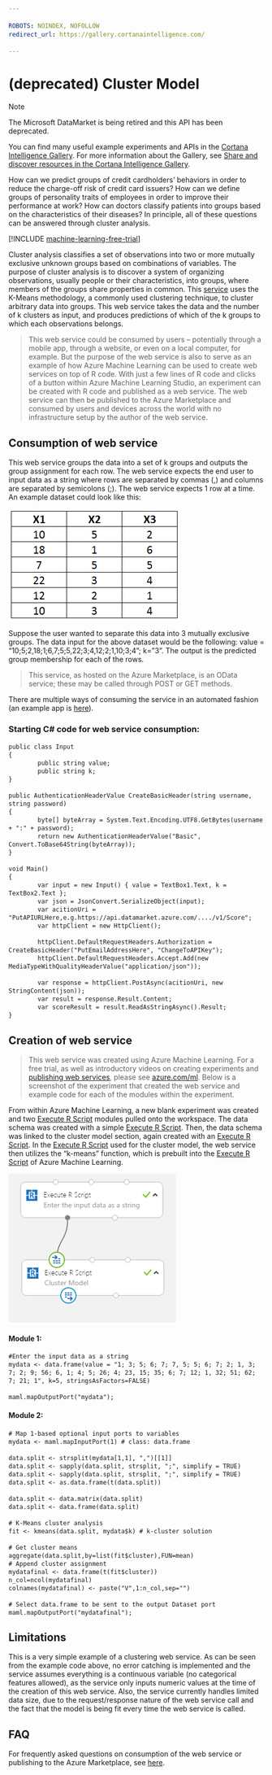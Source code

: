 ```yaml
---

ROBOTS: NOINDEX, NOFOLLOW
redirect_url: https://gallery.cortanaintelligence.com/

---
```

# (deprecated) Cluster Model

> [!NOTE]
> The Microsoft DataMarket is being retired and this API has been deprecated. 
> 
> You can find many useful example experiments and APIs in the [Cortana Intelligence Gallery](http://gallery.cortanaintelligence.com). For more information about the Gallery, see [Share and discover resources in the Cortana Intelligence Gallery](machine-learning-gallery-how-to-use-contribute-publish.md).

How can we predict groups of credit cardholders’ behaviors in order to reduce the charge-off risk of credit card issuers? How can we define groups of personality traits of employees in order to improve their performance at work? How can doctors classify patients into groups based on the characteristics of their diseases? In principle, all of these questions can be answered through cluster analysis.   

[!INCLUDE [machine-learning-free-trial](../../includes/machine-learning-free-trial.md)]

Cluster analysis classifies a set of observations into two or more mutually exclusive unknown groups based on combinations of variables. The purpose of cluster analysis is to discover a system of organizing observations, usually people or their characteristics, into groups, where members of the groups share properties in common. This [service](https://datamarket.azure.com/dataset/aml_labs/k_cluster_model) uses the K-Means methodology, a commonly used clustering technique, to cluster arbitrary data into groups. This web service takes the data and the number of k clusters as input, and produces predictions of which of the k groups to which each observations belongs. 

> This web service could be consumed by users – potentially through a mobile app, through a website, or even on a local computer, for example. But the purpose of the web service is also to serve as an example of how Azure Machine Learning can be used to create web services on top of R code. With just a few lines of R code and clicks of a button within Azure Machine Learning Studio, an experiment can be created with R code and published as a web service. The web service can then be published to the Azure Marketplace and consumed by users and devices across the world with no infrastructure setup by the author of the web service.  
> 
> 

## Consumption of web service
This web service groups the data into a set of k groups and outputs the group assignment for each row. The web service expects the end user to input data as a string where rows are separated by commas (,) and columns are separated by semicolons (;). The web service expects 1 row at a time. An example dataset could look like this:

![Sample data][1]

Suppose the user wanted to separate this data into 3 mutually exclusive groups. The data input for the above dataset would be the following: value = “10;5;2,18;1;6,7;5;5,22;3;4,12;2;1,10;3;4”; k=”3”. The output is the predicted group membership for each of the rows.

> This service, as hosted on the Azure Marketplace, is an OData service; these may be called through POST or GET methods. 
> 
> 

There are multiple ways of consuming the service in an automated fashion (an example app is [here](http://microsoftazuremachinelearning.azurewebsites.net/ClusterModel.aspx)).

### Starting C# code for web service consumption:
    public class Input
    {
            public string value;
            public string k;
    }

    public AuthenticationHeaderValue CreateBasicHeader(string username, string password)
    {
            byte[] byteArray = System.Text.Encoding.UTF8.GetBytes(username + ":" + password);
            return new AuthenticationHeaderValue("Basic", Convert.ToBase64String(byteArray));
    }

    void Main()
    {
            var input = new Input() { value = TextBox1.Text, k = TextBox2.Text };
            var json = JsonConvert.SerializeObject(input);
            var acitionUri = "PutAPIURLHere,e.g.https://api.datamarket.azure.com/..../v1/Score";
            var httpClient = new HttpClient();

            httpClient.DefaultRequestHeaders.Authorization = CreateBasicHeader("PutEmailAddressHere", "ChangeToAPIKey");
            httpClient.DefaultRequestHeaders.Accept.Add(new MediaTypeWithQualityHeaderValue("application/json"));

            var response = httpClient.PostAsync(acitionUri, new StringContent(json));
            var result = response.Result.Content;
            var scoreResult = result.ReadAsStringAsync().Result;
    }




## Creation of web service
> This web service was created using Azure Machine Learning. For a free trial, as well as introductory videos on creating experiments and [publishing web services](machine-learning-publish-a-machine-learning-web-service.md), please see [azure.com/ml](http://azure.com/ml). Below is a screenshot of the experiment that created the web service and example code for each of the modules within the experiment.
> 
> 

From within Azure Machine Learning, a new blank experiment was created and two [Execute R Script][execute-r-script] modules pulled onto the workspace. The data schema was created with a simple [Execute R Script][execute-r-script]. Then, the data schema was linked to the cluster model section, again created with an [Execute R Script][execute-r-script]. In the [Execute R Script][execute-r-script] used for the cluster model, the web service then utilizes the “k-means” function, which is prebuilt into the [Execute R Script][execute-r-script] of Azure Machine Learning.    

![Experiment flow][3]

#### Module 1:
    #Enter the input data as a string 
    mydata <- data.frame(value = "1; 3; 5; 6; 7; 7, 5; 5; 6; 7; 2; 1, 3; 7; 2; 9; 56; 6, 1; 4; 5; 26; 4; 23, 15; 35; 6; 7; 12; 1, 32; 51; 62; 7; 21; 1", k=5, stringsAsFactors=FALSE)

    maml.mapOutputPort("mydata");     


#### Module 2:
    # Map 1-based optional input ports to variables
    mydata <- maml.mapInputPort(1) # class: data.frame

    data.split <- strsplit(mydata[1,1], ",")[[1]]
    data.split <- sapply(data.split, strsplit, ";", simplify = TRUE)
    data.split <- sapply(data.split, strsplit, ";", simplify = TRUE)
    data.split <- as.data.frame(t(data.split))

    data.split <- data.matrix(data.split)
    data.split <- data.frame(data.split)

    # K-Means cluster analysis
    fit <- kmeans(data.split, mydata$k) # k-cluster solution

    # Get cluster means 
    aggregate(data.split,by=list(fit$cluster),FUN=mean)
    # Append cluster assignment
    mydatafinal <- data.frame(t(fit$cluster))
    n_col=ncol(mydatafinal)
    colnames(mydatafinal) <- paste("V",1:n_col,sep="")

    # Select data.frame to be sent to the output Dataset port
    maml.mapOutputPort("mydatafinal");


## Limitations
This is a very simple example of a clustering web service. As can be seen from the example code above, no error catching is implemented and the service assumes everything is a continuous variable (no categorical features allowed), as the service only inputs numeric values at the time of the creation of this web service. Also, the service currently handles limited data size, due to the request/response nature of the web service call and the fact that the model is being fit every time the web service is called. 

## FAQ
For frequently asked questions on consumption of the web service or publishing to the Azure Marketplace, see [here](machine-learning-marketplace-faq.md).

[1]: ./media/machine-learning-r-csharp-cluster-model/cluster-img1.png
[2]: ./media/machine-learning-r-csharp-cluster-model/cluster-img2.png
[3]: ./media/machine-learning-r-csharp-cluster-model/cluster-img3.png


<!-- Module References -->
[execute-r-script]: https://msdn.microsoft.com/library/azure/30806023-392b-42e0-94d6-6b775a6e0fd5/

